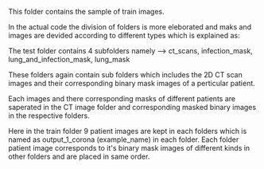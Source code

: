 This folder contains the sample of train images.

In the actual code the division of folders is more eleborated and maks and images are 
devided according to different types which is explained as:

The test folder contains 4 subfolders namely --> ct_scans, infection_mask, lung_and_infection_mask, lung_mask

These folders again contain sub folders which includes the 2D CT scan images and their corresponding binary mask 
images of a perticular patient.

Each images and there corresponding masks of different patients are saperated in the CT image folder and corresponding 
masked binary images in the respective folders.

Here in the train folder 9 patient images are kept in each folders which is named as output_1_corona (example_name) in each folder.
Each folder patient image corresponds to it's binary mask images of different kinds in other folders and are placed in same order. 
